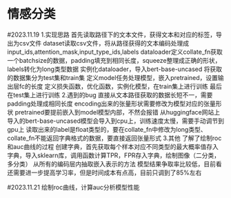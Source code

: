 # 情感分类
#2023.11.19
1.实现思路
  首先读取路径下的文本文件，获得文本和对应的标签，导出为csv文件
  dataset读取csv文件，将从路径获得的文本编码处理成input_ids,attention_mask,input_type_ids,labels
  dataloader定义collate_fn获取一个batchsize的数据，padding填充到相同长度，squeeze整理成正确的形状，labels转化为long类型数据
  实例化dataloader，导入bert-base-uncased
  将获取的数据集分为test集和train集
  定义model任务处理模型，嵌入pretrained，设置输出层fc的长度
  定义损失函数，优化函数，实例化模型，在train集上进行训练
  最后在test集上进行训练
2.遇到的bug
  直接从文本路径获取的数据长短不一，需要padding处理成相同长度
  encoding出来的张量形状需要修改为模型对应的张量形状
  pretrained要提前嵌入到model模型内部，不然会报错
  从huggingface网站上导入的bert-base-uncased模型会导入到cpu上，训练速度太慢，需要手动调节到gpu上
  读取出来的label是float类型的，要在collate_fn中修改为long类型、
  collate_fn不能返回字典格式的数据，要直接返回张量形式
3.其他
  了解了绘制roc和auc曲线的过程
      创建字典，首先获取每个样本对应不同类型的最大概率值存入字典，导入sklearn库，调用函数计算TPR，FPR存入字典，绘制图像（二分类，多分类）
  从所有的编码层内抽取嵌入表示的方法
  模型结果争取率比较低，目前看还需要进一步提高学习率，但是时间成本有点高，目前只调到了85%左右
  
#2023.11.21
绘制roc曲线，计算auc分析模型性能
